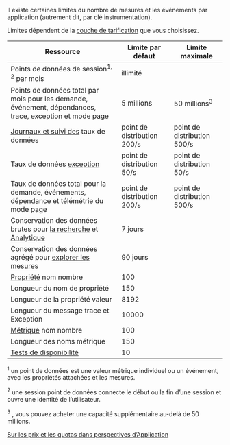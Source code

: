 Il existe certaines limites du nombre de mesures et les événements par application (autrement dit, par clé instrumentation). 

Limites dépendent de la [couche de tarification](https://azure.microsoft.com/pricing/details/application-insights/) que vous choisissez.

**Ressource** | **Limite par défaut** | **Limite maximale**
-------- | ------------- | -------------
Points de données de session<sup>1, 2</sup> par mois | illimité | 
Points de données total par mois pour les demande, événement, dépendances, trace, exception et mode page | 5 millions | 50 millions<sup>3</sup>
[Journaux et suivi des](../articles/application-insights/app-insights-search-diagnostic-logs.md) taux de données | point de distribution 200/s | point de distribution 500/s
Taux de données [exception](../articles/application-insights/app-insights-asp-net-exceptions.md) | point de distribution 50/s | point de distribution 50/s
Taux de données total pour la demande, événements, dépendance et télémétrie du mode page | point de distribution 200/s | point de distribution 500/s
Conservation des données brutes pour [la recherche](../articles/application-insights/app-insights-diagnostic-search.md) et [Analytique](../articles/application-insights/app-insights-analytics.md) | 7 jours
Conservation des données agrégé pour [explorer les mesures](../articles/application-insights/app-insights-metrics-explorer.md) | 90 jours
[Propriété](../articles/application-insights/app-insights-api-custom-events-metrics.md#properties) nom nombre | 100 |
Longueur du nom de propriété | 150 | 
Longueur de la propriété valeur | 8192 | 
Longueur du message trace et Exception | 10000 |
[Métrique](../articles/application-insights/app-insights-api-custom-events-metrics.md#properties) nom nombre | 100 |
Longueur des noms métrique |  150 | 
[Tests de disponibilité](../articles/application-insights/app-insights-monitor-web-app-availability.md) | 10 | 

<sup>1</sup> un point de données est une valeur métrique individuel ou un événement, avec les propriétés attachées et les mesures.

<sup>2</sup> une session point de données connecte le début ou la fin d’une session et ouvre une identité de l’utilisateur.

<sup>3</sup> , vous pouvez acheter une capacité supplémentaire au-delà de 50 millions.
 
[Sur les prix et les quotas dans perspectives d’Application](../articles/application-insights/app-insights-pricing.md)
